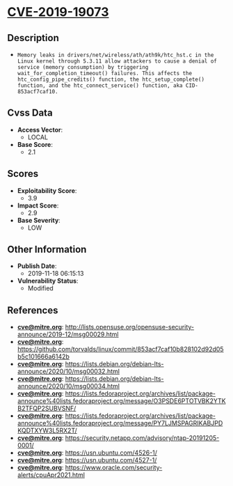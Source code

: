 
# [CVE-2019-19073](http://lists.opensuse.org/opensuse-security-announce/2019-12/msg00029.html)

## Description

- `Memory leaks in drivers/net/wireless/ath/ath9k/htc_hst.c in the Linux kernel through 5.3.11 allow attackers to cause a denial of service (memory consumption) by triggering wait_for_completion_timeout() failures. This affects the htc_config_pipe_credits() function, the htc_setup_complete() function, and the htc_connect_service() function, aka CID-853acf7caf10.`

## Cvss Data

- **Access Vector**:
  - LOCAL
- **Base Score**:
  - 2.1

## Scores

- **Exploitability Score**:
  - 3.9
- **Impact Score**:
  - 2.9
- **Base Severity**:
  - LOW

## Other Information

- **Publish Date**:
  - 2019-11-18 06:15:13
- **Vulnerability Status**:
  - Modified

## References

- **cve@mitre.org**: http://lists.opensuse.org/opensuse-security-announce/2019-12/msg00029.html
- **cve@mitre.org**: https://github.com/torvalds/linux/commit/853acf7caf10b828102d92d05b5c101666a6142b
- **cve@mitre.org**: https://lists.debian.org/debian-lts-announce/2020/10/msg00032.html
- **cve@mitre.org**: https://lists.debian.org/debian-lts-announce/2020/10/msg00034.html
- **cve@mitre.org**: https://lists.fedoraproject.org/archives/list/package-announce%40lists.fedoraproject.org/message/O3PSDE6PTOTVBK2YTKB2TFQP2SUBVSNF/
- **cve@mitre.org**: https://lists.fedoraproject.org/archives/list/package-announce%40lists.fedoraproject.org/message/PY7LJMSPAGRIKABJPDKQDTXYW3L5RX2T/
- **cve@mitre.org**: https://security.netapp.com/advisory/ntap-20191205-0001/
- **cve@mitre.org**: https://usn.ubuntu.com/4526-1/
- **cve@mitre.org**: https://usn.ubuntu.com/4527-1/
- **cve@mitre.org**: https://www.oracle.com/security-alerts/cpuApr2021.html
